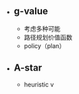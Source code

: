 
- ## g-value
	- 考虑多种可能
	- 路径规划价值函数
	- policy（plan）
- ## A-star
	- heuristic v
<!--stackedit_data:
eyJoaXN0b3J5IjpbMTA2ODc3MzA2MywxNDc1OTcyMTMyLC0yMD
g4NzQ2NjEyXX0=
-->